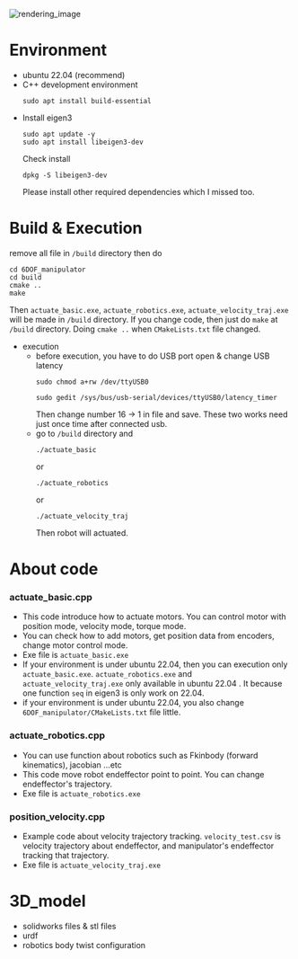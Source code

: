 ![rendering_image](https://github.com/dohyeon-Lee/6DOF_manipulator/assets/89124798/41d3882c-e3e0-4381-bd58-96c7365f0902)


# Environment
* ubuntu 22.04 (recommend)
* C++ development environment
  ```
  sudo apt install build-essential
  ```
* Install eigen3
  ```
  sudo apt update -y
  sudo apt install libeigen3-dev
  ```
  Check install
  ```
  dpkg -S libeigen3-dev
  ```
  Please install other required dependencies which I missed too.

# Build & Execution
remove all file in ```/build``` directory then do
```
cd 6DOF_manipulator
cd build
cmake ..
make
```
Then ```actuate_basic.exe```, ```actuate_robotics.exe```, ```actuate_velocity_traj.exe``` will be made in ```/build``` directory.
If you change code, then just do ```make``` at ```/build``` directory. Doing ```cmake ..``` when ```CMakeLists.txt``` file changed.

* execution
  * before execution, you have to do USB port open & change USB latency
    ```
    sudo chmod a+rw /dev/ttyUSB0
    ```
    ```
    sudo gedit /sys/bus/usb-serial/devices/ttyUSB0/latency_timer
    ```
    Then change number 16 -> 1 in file and save.
    These two works need just once time after connected usb.
  * go to ```/build``` directory and
    ```
    ./actuate_basic
    ```
    or
    ```
    ./actuate_robotics
    ```
    or
    ```
    ./actuate_velocity_traj
    ```
    Then robot will actuated.
    
# About code
### actuate_basic.cpp
* This code introduce how to actuate motors. You can control motor with position mode, velocity mode, torque mode.
* You can check how to add motors, get position data from encoders, change motor control mode. 
* Exe file is ```actuate_basic.exe```
* If your environment is under ubuntu 22.04, then you can execution only ```actuate_basic.exe```. ```actuate_robotics.exe``` and ```actuate_velocity_traj.exe``` only available in ubuntu 22.04 . It because one function ```seq``` in eigen3 is only work on 22.04.
* if your environment is under ubuntu 22.04, you also change ```6DOF_manipulator/CMakeLists.txt``` file little.

### actuate_robotics.cpp
* You can use function about robotics such as Fkinbody (forward kinematics), jacobian ...etc
* This code move robot endeffector point to point. You can change endeffector's trajectory.
* Exe file is ```actuate_robotics.exe```

### position_velocity.cpp
* Example code about velocity trajectory tracking. ```velocity_test.csv``` is velocity trajectory about endeffector, and manipulator's endeffector tracking that trajectory.
* Exe file is ```actuate_velocity_traj.exe```

# 3D_model
* solidworks files & stl files
* urdf
* robotics body twist configuration

